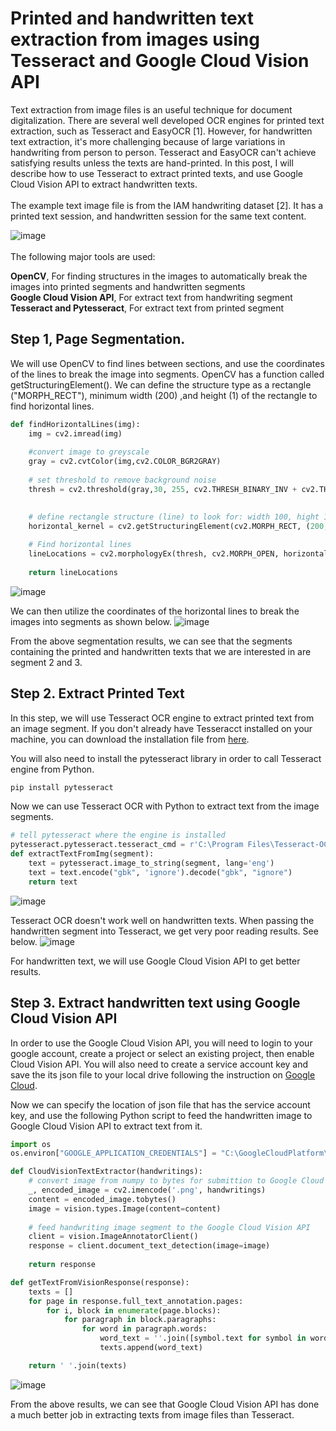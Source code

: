# Printed and handwritten text extraction from images using Tesseract and Google Cloud Vision API

Text extraction from image files is an useful technique for document digitalization. There are several well developed OCR engines for printed text extraction, such as Tesseract and EasyOCR [1]. However, for handwritten text extraction, it's more challenging because of large variations in handwriting from person to person. Tesseract and EasyOCR can't achieve satisfying results unless the texts are hand-printed. In this post, I will describe how to use Tesseract to extract printed texts, and use Google Cloud Vision API to extract handwritten texts.
<br>
<br>
The example text image file is from the IAM handwriting dataset [2]. It has a printed text session, and handwritten session for the same text content.

![image](https://user-images.githubusercontent.com/44976640/89544581-ea719f00-d7c7-11ea-8544-42941970d1d4.png)
<br>
<br>
The following major tools are used:<br>

**OpenCV**, For finding structures in the images to automatically break the images into printed segments and handwritten segments<br>
**Google Cloud Vision API**, For extract text from handwriting segment<br>
**Tesseract and Pytesseract**, For extract text from printed segment<br>


## Step 1, Page Segmentation.
We will use OpenCV to find lines between sections, and use the coordinates of the lines to break the image into segments. OpenCV has a function called getStructuringElement(). We can define the structure type as a rectangle ("MORPH_RECT"), minimum width (200) ,and height (1) of the rectangle to find horizontal lines.

```python
def findHorizontalLines(img):
    img = cv2.imread(img) 
    
    #convert image to greyscale
    gray = cv2.cvtColor(img,cv2.COLOR_BGR2GRAY)
    
    # set threshold to remove background noise
    thresh = cv2.threshold(gray,30, 255, cv2.THRESH_BINARY_INV + cv2.THRESH_OTSU)[1]

    
    # define rectangle structure (line) to look for: width 100, hight 1. This is a 
    horizontal_kernel = cv2.getStructuringElement(cv2.MORPH_RECT, (200,1))
    
    # Find horizontal lines
    lineLocations = cv2.morphologyEx(thresh, cv2.MORPH_OPEN, horizontal_kernel, iterations=1)
    
    return lineLocations
```
![image](https://user-images.githubusercontent.com/44976640/89545670-4557c600-d7c9-11ea-9532-a4f0de039877.png)


We can then utilize the coordinates of the horizontal lines to break the images into segments as shown below.
![image](https://user-images.githubusercontent.com/44976640/89546221-f8282400-d7c9-11ea-8063-44dc2936d92a.png)

From the above segmentation results, we can see that the segments containing the printed and handwritten texts that we are interested in are segment 2 and 3.

## Step 2. Extract Printed Text

In this step, we will use Tesseract OCR engine to extract printed text from an image segment. If you don't already have Tesseracct installed on your machine, you can download the installation file from [here](http://digi.bib.uni-mannheim.de/tesseract/tesseract-ocr-setup-4.00.00dev.exe). 

You will also need to install the pytesseract library in order to call Tesseract engine from Python.

```Python
pip install pytesseract
```
Now we can use Tesseract OCR with Python to extract text from the image segments.

```Python
# tell pytesseract where the engine is installed
pytesseract.pytesseract.tesseract_cmd = r'C:\Program Files\Tesseract-OCR\tesseract'
def extractTextFromImg(segment):
    text = pytesseract.image_to_string(segment, lang='eng')         
    text = text.encode("gbk", 'ignore').decode("gbk", "ignore")        
    return text  
```
![image](https://user-images.githubusercontent.com/44976640/89548299-74236b80-d7cc-11ea-9376-bfd6f310ac23.png)

Tesseract OCR doesn't work well on handwritten texts. When passing the handwritten segment into Tesseract, we get very poor reading results. See below.
![image](https://user-images.githubusercontent.com/44976640/89548753-06c40a80-d7cd-11ea-9079-6fe2c5832801.png)

For handwritten text, we will use Google Cloud Vision API to get better results.

## Step 3. Extract handwritten text using Google Cloud Vision API
In order to use the Google Cloud Vision API, you will need to login to your google account, create a project or select an existing project, then enable Cloud Vision API. You will also need to create a service account key and save the its json file to your local drive following the instruction on [Google Cloud](https://cloud.google.com/vision/docs/before-you-begin).  

Now we can specify the location of json file that has the service account key, and use the following Python script to feed the handwritten image to Google Cloud Vision API to extract text from it. 

```Python
import os
os.environ["GOOGLE_APPLICATION_CREDENTIALS"] = "C:\GoogleCloudPlatform\my-key.json"

def CloudVisionTextExtractor(handwritings):
    # convert image from numpy to bytes for submittion to Google Cloud Vision
    _, encoded_image = cv2.imencode('.png', handwritings)
    content = encoded_image.tobytes()
    image = vision.types.Image(content=content)
    
    # feed handwriting image segment to the Google Cloud Vision API
    client = vision.ImageAnnotatorClient()
    response = client.document_text_detection(image=image)
    
    return response

def getTextFromVisionResponse(response):
    texts = []
    for page in response.full_text_annotation.pages:
        for i, block in enumerate(page.blocks):  
            for paragraph in block.paragraphs:       
                for word in paragraph.words:
                    word_text = ''.join([symbol.text for symbol in word.symbols])
                    texts.append(word_text)

    return ' '.join(texts)
```

![image](https://user-images.githubusercontent.com/44976640/89550439-3b38c600-d7cf-11ea-8cf9-fca98ee14fc5.png)

From the above results, we can see that Google Cloud Vision API has done a much better job in extracting texts from image files than Tesseract.


